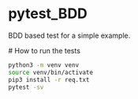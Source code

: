 # pytest_BDD
BDD based test for a simple example. 

# How to run the tests 
```sh
python3 -m venv venv 
source venv/bin/activate
pip3 install -r req.txt
pytest -sv
```

